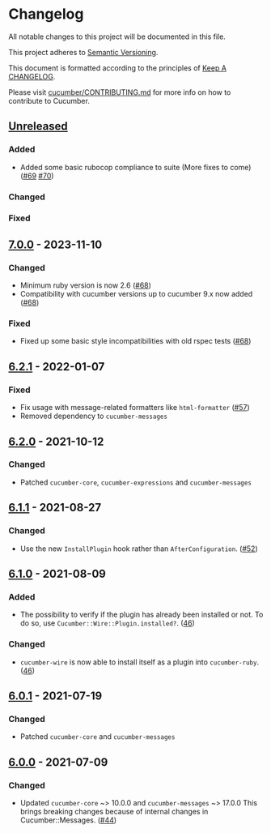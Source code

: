 # Changelog

All notable changes to this project will be documented in this file.

This project adheres to [Semantic Versioning](http://semver.org).

This document is formatted according to the principles of [Keep A CHANGELOG](http://keepachangelog.com).

Please visit [cucumber/CONTRIBUTING.md](https://github.com/cucumber/cucumber/blob/master/CONTRIBUTING.md) for more info on how to contribute to Cucumber.

## [Unreleased]
### Added
- Added some basic rubocop compliance to suite (More fixes to come) ([#69](https://github.com/cucumber/cucumber-ruby-wire/pull/69) [#70](https://github.com/cucumber/cucumber-ruby-wire/pull/70))

### Changed

### Fixed

## [7.0.0] - 2023-11-10
### Changed
- Minimum ruby version is now 2.6 ([#68](https://github.com/cucumber/cucumber-ruby-wire/pull/68))
- Compatibility with cucumber versions up to cucumber 9.x now added ([#68](https://github.com/cucumber/cucumber-ruby-wire/pull/68))

### Fixed
- Fixed up some basic style incompatibilities with old rspec tests ([#68](https://github.com/cucumber/cucumber-ruby-wire/pull/68))

## [6.2.1] - 2022-01-07
### Fixed
- Fix usage with message-related formatters like `html-formatter` ([#57](https://github.com/cucumber/cucumber-ruby-wire/pull/57))
- Removed dependency to `cucumber-messages`

## [6.2.0] - 2021-10-12
### Changed
- Patched `cucumber-core`, `cucumber-expressions` and `cucumber-messages`

## [6.1.1] - 2021-08-27
### Changed
- Use the new `InstallPlugin` hook rather than `AfterConfiguration`.
([#52](https://github.com/cucumber/cucumber-ruby-wire/pull/52))

## [6.1.0] - 2021-08-09
### Added
- The possibility to verify if the plugin has already been installed or not. To
do so, use `Cucumber::Wire::Plugin.installed?`.
([46](https://github.com/cucumber/cucumber-ruby-wire/pull/46))

### Changed
- `cucumber-wire` is now able to install itself as a plugin into `cucumber-ruby`.
([46](https://github.com/cucumber/cucumber-ruby-wire/pull/46))

## [6.0.1] - 2021-07-19
### Changed
- Patched `cucumber-core` and `cucumber-messages`

## [6.0.0] - 2021-07-09
### Changed
- Updated `cucumber-core` ~> 10.0.0 and `cucumber-messages` ~> 17.0.0
This brings breaking changes because of internal changes in Cucumber::Messages.
([#44](https://github.com/cucumber/cucumber-ruby-wire/pull/44))

[Unreleased]: https://github.com/cucumber/cucumber-ruby-wire/compare/v7.0.0...HEAD
[7.0.0]: https://github.com/cucumber/cucumber-ruby-wire/compare/v6.2.1...v7.0.0
[6.2.1]: https://github.com/cucumber/cucumber-ruby-wire/compare/v6.2.0...v6.2.1
[6.2.0]: https://github.com/cucumber/cucumber-ruby-wire/compare/v6.1.1...v6.2.0
[6.1.1]: https://github.com/cucumber/cucumber-ruby-wire/compare/v6.1.0...v6.1.1
[6.1.0]: https://github.com/cucumber/cucumber-ruby-wire/compare/v6.0.1...v6.1.0
[6.0.1]: https://github.com/cucumber/cucumber-ruby-wire/compare/v6.0.0...v6.0.1
[6.0.0]: https://github.com/cucumber/cucumber-ruby-wire/compare/v5.0.1...v6.0.0
